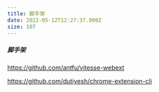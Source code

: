 ```yaml
---
title: 脚手架
date: 2022-05-12T12:27:37.000Z
size: 107
---
```

##### 脚手架

https://github.com/antfu/vitesse-webext

https://github.com/dutiyesh/chrome-extension-cli
